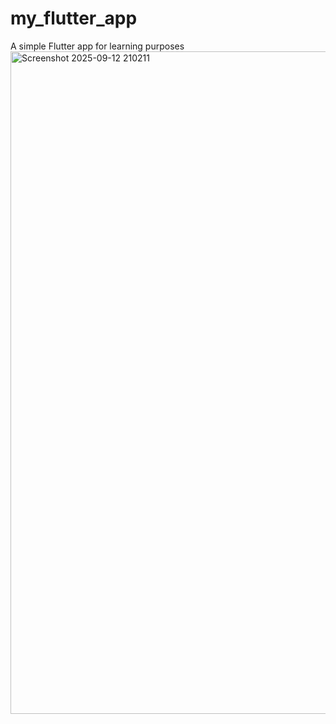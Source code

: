 # my_flutter_app
A simple Flutter app for learning purposes
<img width="752" height="1060" alt="Screenshot 2025-09-12 210211" src="https://github.com/user-attachments/assets/c467029b-1441-4d4a-a35c-af98611f0673" />
